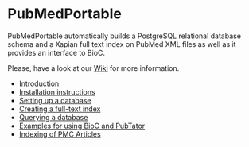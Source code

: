 PubMedPortable
==============

PubMedPortable automatically builds a PostgreSQL relational database schema and a Xapian full text index on PubMed XML files as well as it provides an interface to BioC.

Please, have a look at our [Wiki](https://github.com/KerstenDoering/PubMedPortable/wiki) for more information.

* [Introduction](https://github.com/KerstenDoering/PubMedPortable/wiki#introduction)
* [Installation instructions](https://github.com/KerstenDoering/PubMedPortable/wiki#installation)
* [Setting up a database](https://github.com/KerstenDoering/PubMedPortable/wiki#build-up-a-relational-database-in-postgresql)
* [Creating a full-text index](https://github.com/KerstenDoering/PubMedPortable/wiki#build-up-a-full-text-index-with-xapian-and-search-it)
* [Querying a database](https://github.com/KerstenDoering/PubMedPortable/wiki#examples-for-connecting-full-text-search-and-selection-of-data-from-postgresql)
* [Examples for using BioC and PubTator](https://github.com/KerstenDoering/PubMedPortable/wiki#examples-for-using-bioc-and-pubtator)
* [Indexing of PMC Articles](https://github.com/KerstenDoering/PubMedPortable/wiki#indexing-of-pmc-articles)
